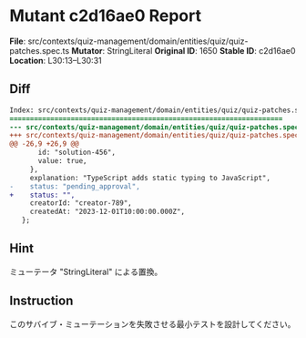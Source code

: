 # Mutant c2d16ae0 Report

**File**: src/contexts/quiz-management/domain/entities/quiz/quiz-patches.spec.ts
**Mutator**: StringLiteral
**Original ID**: 1650
**Stable ID**: c2d16ae0
**Location**: L30:13–L30:31

## Diff

```diff
Index: src/contexts/quiz-management/domain/entities/quiz/quiz-patches.spec.ts
===================================================================
--- src/contexts/quiz-management/domain/entities/quiz/quiz-patches.spec.ts	original
+++ src/contexts/quiz-management/domain/entities/quiz/quiz-patches.spec.ts	mutated #1650
@@ -26,9 +26,9 @@
       id: "solution-456",
       value: true,
     },
     explanation: "TypeScript adds static typing to JavaScript",
-    status: "pending_approval",
+    status: "",
     creatorId: "creator-789",
     createdAt: "2023-12-01T10:00:00.000Z",
   };
```

## Hint

ミューテータ "StringLiteral" による置換。

## Instruction

このサバイブ・ミューテーションを失敗させる最小テストを設計してください。
